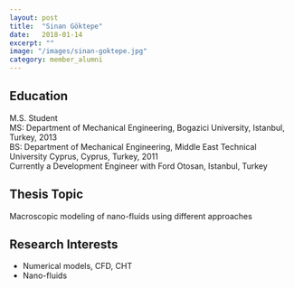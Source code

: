 ```yaml
---
layout: post
title:  "Sinan Göktepe"
date:   2018-01-14
excerpt: ""
image: "/images/sinan-goktepe.jpg"
category: member_alumni
---
```


## Education
M.S. Student <br>
MS: Department of Mechanical Engineering, Bogazici University, Istanbul, Turkey, 2013    <br>
BS: Department of Mechanical Engineering, Middle East Technical University Cyprus, Cyprus, Turkey, 2011    <br>
Currently a Development Engineer with Ford Otosan, Istanbul, Turkey <br>

## Thesis Topic
Macroscopic modeling of nano-fluids using different approaches

## Research Interests
- Numerical models, CFD, CHT
- Nano-fluids
